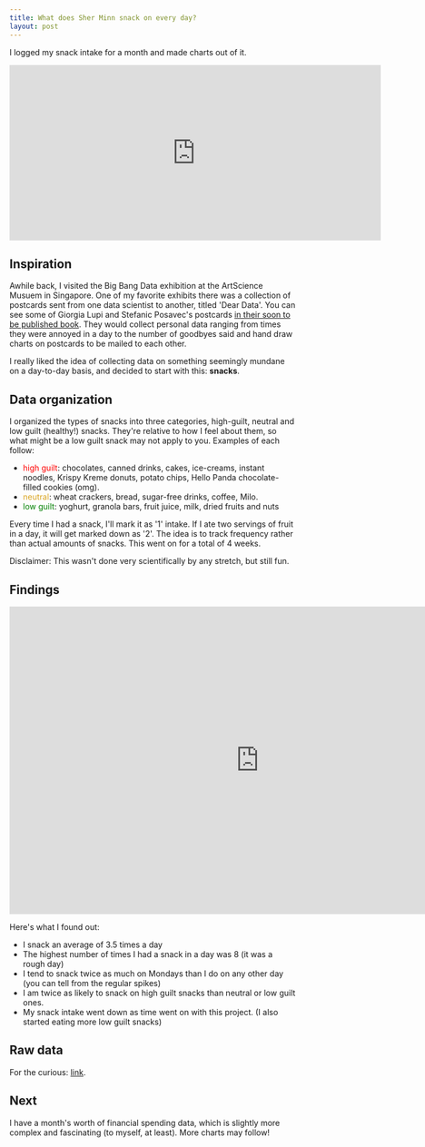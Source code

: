 ```yaml
---
title: What does Sher Minn snack on every day?
layout: post
---
```


I logged my snack intake for a month and made charts out of it. 
<iframe width="653.5" height="309" seamless frameborder="0" scrolling="no" src="https://docs.google.com/spreadsheets/d/1Z5A2hjLI0snJC214mjseIL6Mj7_mDGPRdkXWon0qPnM/pubchart?oid=784442653&amp;format=interactive"></iframe>

## Inspiration

Awhile back, I visited the Big Bang Data exhibition at the ArtScience Musuem in Singapore. One of my favorite exhibits there was a collection of postcards sent from one data scientist to another, titled 'Dear Data'. You can see some of Giorgia Lupi and Stefanic Posavec's postcards [in their soon to be published book](http://www.creativeapplications.net/news/dear-data-book-by-giorgia-lupi-stefanie-posavec-now-available-for-pre-order/). They would collect personal data ranging from times they were annoyed in a day to the number of goodbyes said and hand draw charts on postcards to be mailed to each other.

I really liked the idea of collecting data on something seemingly mundane on a day-to-day basis, and decided to start with this: **snacks**.

## Data organization
I organized the types of snacks into three categories, high-guilt, neutral and low guilt (healthy!) snacks. They're relative to how I feel about them, so what might be a low guilt snack may not apply to you. Examples of each follow:

  * <span style='color:red'>high guilt</span>: chocolates, canned drinks, cakes, ice-creams, instant noodles, Krispy Kreme donuts, potato chips, Hello Panda chocolate-filled cookies (omg).
  * <span style='color: goldenrod'> neutral</span>: wheat crackers, bread, sugar-free drinks, coffee, Milo.
  * <span style='color:green'>low guilt</span>: yoghurt, granola bars, fruit juice, milk, dried fruits and nuts

Every time I had a snack, I'll mark it as '1' intake. If I ate two servings of fruit in a day, it will get marked down as '2'. The idea is to track frequency rather than actual amounts of snacks. This went on for a total of 4 weeks. 

Disclaimer: This wasn't done very scientifically by any stretch, but still fun.

## Findings

<iframe width="877" height="542" seamless frameborder="0" scrolling="no" src="https://docs.google.com/spreadsheets/d/1Z5A2hjLI0snJC214mjseIL6Mj7_mDGPRdkXWon0qPnM/pubchart?oid=636071131&amp;format=interactive"></iframe>

Here's what I found out:

* I snack an average of 3.5 times a day
* The highest number of times I had a snack in a day was 8 (it was a rough day)
* I tend to snack twice as much on Mondays than I do on any other day (you can tell from the regular spikes)
* I am twice as likely to snack on high guilt snacks than neutral or low guilt ones.
* My snack intake went down as time went on with this project. (I also started eating more low guilt snacks)

## Raw data
For the curious: [link](https://docs.google.com/spreadsheets/d/1oShvX6Mw5ct2bTMmujIKEXMrEFB8xAJkb_IEInsoRns/edit?usp=sharing).

## Next
I have a month's worth of financial spending data, which is slightly more complex and fascinating (to myself, at least). More charts may follow!